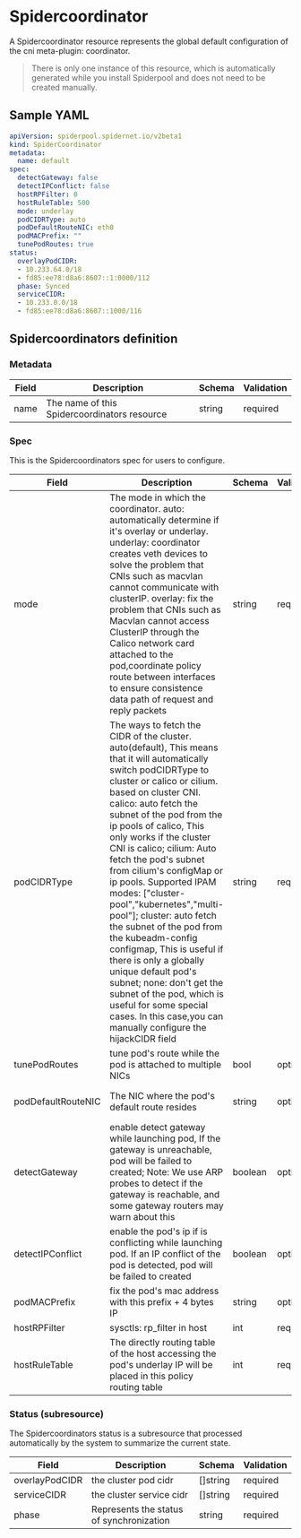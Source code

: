 # Spidercoordinator

A Spidercoordinator resource represents the global default configuration of the cni meta-plugin: coordinator.

> There is only one instance of this resource, which is automatically generated while you install Spiderpool and does not need to be created manually.

## Sample YAML

```yaml
apiVersion: spiderpool.spidernet.io/v2beta1
kind: SpiderCoordinator
metadata:
  name: default
spec:
  detectGateway: false
  detectIPConflict: false
  hostRPFilter: 0
  hostRuleTable: 500
  mode: underlay
  podCIDRType: auto
  podDefaultRouteNIC: eth0
  podMACPrefix: ""
  tunePodRoutes: true
status:
  overlayPodCIDR:
  - 10.233.64.0/18
  - fd85:ee78:d8a6:8607::1:0000/112
  phase: Synced
  serviceCIDR:
  - 10.233.0.0/18
  - fd85:ee78:d8a6:8607::1000/116
```

## Spidercoordinators definition

### Metadata

| Field     | Description                                       | Schema | Validation |
|-----------|---------------------------------------------------|--------|------------|
| name      | The name of this Spidercoordinators resource      | string | required   |

### Spec

This is the Spidercoordinators spec for users to configure.

| Field              | Description                                                  | Schema               | Validation | Values                       | Default                      |
|--------------------|--------------------------------------------------------------|----------------------|------------|------------------------------|------------------------------|
| mode               | The mode in which the coordinator. auto: automatically determine if it's overlay or underlay. underlay: coordinator creates veth devices to solve the problem that CNIs such as macvlan cannot communicate with clusterIP. overlay: fix the problem that CNIs such as Macvlan cannot access ClusterIP through the Calico network card attached to the pod,coordinate policy route between interfaces to ensure consistence data path of request and reply packets                     | string               | require    | auto,underlay,overlay             | auto                     |
| podCIDRType        | The ways to fetch the CIDR of the cluster. auto(default), This means that it will automatically switch podCIDRType to cluster or calico or cilium. based on cluster CNI. calico: auto fetch the subnet of the pod from the ip pools of calico, This only works if the cluster CNI is calico; cilium: Auto fetch the pod's subnet from cilium's configMap or ip pools. Supported IPAM modes: ["cluster-pool","kubernetes","multi-pool"]; cluster: auto fetch the subnet of the pod from the kubeadm-config configmap, This is useful if there is only a globally unique default pod's subnet; none: don't get the subnet of the pod, which is useful for some special cases. In this case,you can manually configure the hijackCIDR field  | string               | require    | auto,cluster,calico,cilium,none   | auto                      |
| tunePodRoutes      | tune pod's route while the pod is attached to multiple NICs  | bool                 | optional   | true,false                   | true                         |
| podDefaultRouteNIC | The NIC where the pod's default route resides                                                                                    | string               | optional   | "",eth0,net1...              | underlay: eth0,overlay: net1 |
| detectGateway      | enable detect gateway while launching pod, If the gateway is unreachable, pod will be failed to created; Note: We use ARP probes to detect if the gateway is reachable, and some gateway routers may warn about this                                        | boolean              | optional   | true,false                   | false                        |                                          
| detectIPConflict   | enable the pod's ip if is conflicting while launching pod. If an IP conflict of the pod is detected, pod will be failed to created                      | boolean              | optional   | true,false                   | false                        |                                          
| podMACPrefix       | fix the pod's mac address with this prefix + 4 bytes IP                           | string               | optional   | a invalid mac address prefix | ""                           |                                          
| hostRPFilter       | sysctls: rp_filter in host                                    | int                  | required   | 0,1,2;suggest to be 0                         | 0                            |
| hostRuleTable      | The directly routing table of the host accessing the pod's underlay IP will be placed in this policy routing table                                    | int                  | required   | int                          | 500                          |

### Status (subresource)

The Spidercoordinators status is a subresource that processed automatically by the system to summarize the current state.

| Field               | Description                                        | Schema                                                 | Validation |
|---------------------|----------------------------------------------------|--------------------------------------------------------|------------|
| overlayPodCIDR      | the cluster pod cidr                               |    []string                                            | required   |
| serviceCIDR         | the cluster service cidr                           |    []string                                            | required   |
| phase               | Represents the status of synchronization           |    string                                              | required   |
